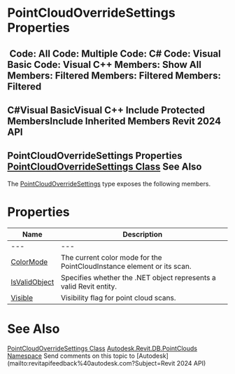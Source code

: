 # PointCloudOverrideSettings Properties

﻿
 Code: All Code: Multiple Code: C# Code: Visual Basic Code: Visual C++  Members: Show All Members: Filtered Members: Filtered Members: Filtered   
---  
C#Visual BasicVisual C++
Include Protected MembersInclude Inherited Members
Revit 2024 API  
---  
PointCloudOverrideSettings Properties  
[PointCloudOverrideSettings Class](48196ce4-89a6-8f23-a82c-190f0113380d.md "PointCloudOverrideSettings Class") See Also  
---  
The [PointCloudOverrideSettings](48196ce4-89a6-8f23-a82c-190f0113380d.md "PointCloudOverrideSettings Class") type exposes the following members.
# Properties
| Name | Description |
| --- | --- |
| --- | --- | --- |
| [ColorMode](6456ee51-7298-4408-9d0f-2947c3c3c1a3.md "ColorMode Property") | The current color mode for the PointCloudInstance element or its scan. |
| [IsValidObject](16bf3832-2ee8-a145-a082-67e0e2e5e908.md "IsValidObject Property") | Specifies whether the .NET object represents a valid Revit entity. |
| [Visible](7987fe72-d5b1-a6d2-9dce-29f2dba65170.md "Visible Property") | Visibility flag for point cloud scans. |

# See Also
[PointCloudOverrideSettings Class](48196ce4-89a6-8f23-a82c-190f0113380d.md "PointCloudOverrideSettings Class")
[Autodesk.Revit.DB.PointClouds Namespace](5974062a-47d4-c7bb-16f2-d5dd193bd170.md "Autodesk.Revit.DB.PointClouds Namespace")
Send comments on this topic to [Autodesk](mailto:revitapifeedback%40autodesk.com?Subject=Revit 2024 API)